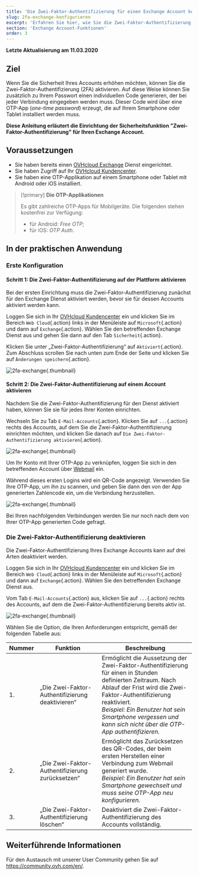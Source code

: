```yaml
---
title: 'Die Zwei-Faktor-Authentifizierung für einen Exchange Account konfigurieren'
slug: 2fa-exchange-konfigurieren
excerpt: 'Erfahren Sie hier, wie Sie die Zwei-Faktor-Authentifizierung für einen Exchange Account einrichten'
section: 'Exchange Account-Funktionen'
order: 3
---
```


**Letzte Aktualisierung am 11.03.2020**

## Ziel

Wenn Sie die Sicherheit Ihres Accounts erhöhen möchten, können Sie die Zwei-Faktor-Authentifizierung (2FA) aktivieren. Auf diese Weise können Sie zusätzlich zu Ihrem Passwort einen individuellen Code generieren, der bei jeder Verbindung eingegeben werden muss. Dieser Code wird über eine OTP-App (*one-time password*) erzeugt, die auf Ihrem Smartphone oder Tablet installiert werden muss.

**Diese Anleitung erläutert die Einrichtung der Sicherheitsfunktion "Zwei-Faktor-Authentifizierung" für Ihren Exchange Account.**

## Voraussetzungen

- Sie haben bereits einen [OVHcloud Exchange](https://www.ovh.de/emails/) Dienst eingerichtet.
- Sie haben Zugriff auf Ihr [OVHcloud Kundencenter](https://www.ovh.com/auth/?action=gotomanager).
- Sie haben eine OTP-Applikation auf einem Smartphone oder Tablet mit Android oder iOS installiert.

> [!primary]
>**Die OTP-Applikationen**
>
> Es gibt zahlreiche OTP-Apps für Mobilgeräte. Die folgenden stehen kostenfrei zur Verfügung:
> 
> - für Android: *Free OTP*;
> - für iOS: *OTP Auth*.
> 

## In der praktischen Anwendung

### Erste Konfiguration

#### Schritt 1: Die Zwei-Faktor-Authentifizierung auf der Plattform aktivieren 

Bei der ersten Einrichtung muss die Zwei-Faktor-Authentifizierung zunächst für den Exchange Dienst aktiviert werden, bevor sie für dessen Accounts aktiviert werden kann.

Loggen Sie sich in Ihr [OVHcloud Kundencenter](https://www.ovh.com/auth/?action=gotomanager) ein und klicken Sie im Bereich `Web Cloud`{.action} links in der Menüleiste auf `Microsoft`{.action} und dann auf `Exchange`{.action}. Wählen Sie den betreffenden Exchange Dienst aus und gehen Sie dann auf den Tab `Sicherheit`{.action}.

Klicken Sie unter „Zwei-Faktor-Authentifizierung“ auf `Aktiviert`{.action}. Zum Abschluss scrollen Sie nach unten zum Ende der Seite und klicken Sie auf `Änderungen speichern`{.action}.

![2fa-exchange](images/2fa-exchange.gif){.thumbnail}

#### Schritt 2: Die Zwei-Faktor-Authentifizierung auf einem Account aktivieren

Nachdem Sie die Zwei-Faktor-Authentifizierung für den Dienst aktiviert haben, können Sie sie für jedes Ihrer Konten einrichten.

Wechseln Sie zu Tab `E-Mail-Accounts`{.action}. Klicken Sie auf `...`{.action} rechts des Accounts, auf dem Sie die Zwei-Faktor-Authentifizierung einrichten möchten, und klicken Sie danach auf `Die Zwei-Faktor-Authentifizierung aktivieren`{.action}.

![2fa-exchange](images/2fa-exchange-01.png){.thumbnail}

Um Ihr Konto mit Ihrer OTP-App zu verknüpfen, loggen Sie sich in den betreffenden Account über [Webmail](https://www.ovh.de/mail/) ein.

Während dieses ersten Logins wird ein QR-Code angezeigt. Verwenden Sie Ihre OTP-App, um ihn zu scannen, und geben Sie dann den von der App generierten Zahlencode ein, um die Verbindung herzustellen.

![2fa-exchange](images/2fa-exchange-02.png){.thumbnail}

Bei Ihren nachfolgenden Verbindungen werden Sie nur noch nach dem von Ihrer OTP-App generierten Code gefragt.

### Die Zwei-Faktor-Authentifizierung deaktivieren

Die Zwei-Faktor-Authentifizierung Ihres Exchange Accounts kann auf drei Arten deaktiviert werden.

Loggen Sie sich in Ihr [OVHcloud Kundencenter](https://www.ovh.com/auth/?action=gotomanager) ein und klicken Sie im Bereich `Web Cloud`{.action} links in der Menüleiste auf `Microsoft`{.action} und dann auf `Exchange`{.action}. Wählen Sie den betreffenden Exchange Dienst aus.

Vom Tab `E-Mail-Accounts`{.action} aus, klicken Sie auf `...`{.action} rechts des Accounts, auf dem die Zwei-Faktor-Authentifizierung bereits aktiv ist.

![2fa-exchange](images/2fa-exchange-04.png){.thumbnail}

Wählen Sie die Option, die Ihren Anforderungen entspricht, gemäß der folgenden Tabelle aus:

| Nummer                 	| Funktion    | Beschreibung                                                                                                        	
|----------------------------------	|------------------|------------------|
| 1. | „Die Zwei-Faktor-Authentifizierung deaktivieren“ | Ermöglicht die Aussetzung der Zwei-Faktor-Authentifizierung für einen in Stunden definierten Zeitraum. Nach Ablauf der Frist wird die Zwei-Faktor-Authentifizierung reaktiviert. <br> *Beispiel: Ein Benutzer hat sein Smartphone vergessen und kann sich nicht über die OTP-App authentifizieren.*   |
| 2. | „Die Zwei-Faktor-Authentifizierung zurücksetzen“ | Ermöglicht das Zurücksetzen des QR-Codes, der beim ersten Herstellen einer Verbindung zum Webmail generiert wurde.<br> *Beispiel: Ein Benutzer hat sein Smartphone gewechselt und muss seine OTP-App neu konfigurieren.* |
| 3. | „Die Zwei-Faktor-Authentifizierung löschen“ | Deaktiviert die Zwei-Faktor-Authentifizierung des Accounts vollständig. | 

## Weiterführende Informationen

Für den Austausch mit unserer User Community gehen Sie auf <https://community.ovh.com/en/>.
